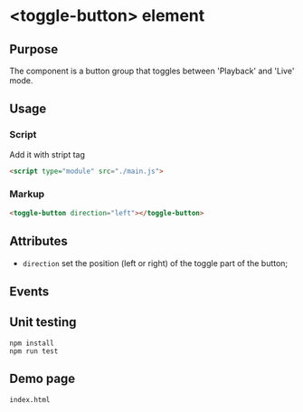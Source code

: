 # &lt;toggle-button&gt; element

## Purpose

The component is a button group that toggles between 'Playback' and 'Live' mode.

## Usage

### Script

Add it with stript tag

```html
<script type="module" src="./main.js">
```

### Markup

```html
<toggle-button direction="left"></toggle-button>
```

## Attributes

- `direction` set the position (left or right) of the toggle part of the button;

## Events

## Unit testing

```
npm install
npm run test
```

## Demo page

```
index.html
```
